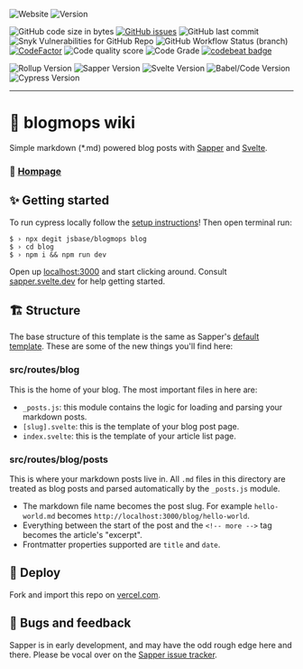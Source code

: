 ![Website](https://img.shields.io/website?down_color=%23e60a33&down_message=offline&up_color=%2315c11a&up_message=online&url=https%3A%2F%2Fimg.shields.io%2Fwebsite%2Fhttp%2Fblogmops.vercel.app.svg)
![Version](https://img.shields.io/github/package-json/v/jsbase/blogmops/master?color=violet&label=stable)

![GitHub code size in bytes](https://img.shields.io/github/languages/code-size/jsbase/blogmops?label=size)
[![GitHub issues](https://img.shields.io/github/issues/jsbase/blogmops)](https://github.com/jsbase/blogmops/issues)
![GitHub last commit](https://img.shields.io/github/last-commit/jsbase/blogmops)
![Snyk Vulnerabilities for GitHub Repo](https://img.shields.io/snyk/vulnerabilities/github/jsbase/blogmops)
![GitHub Workflow Status (branch)](https://img.shields.io/github/workflow/status/jsbase/blogmops/Test%20action%20runner/master?label=cypress)
[![CodeFactor](https://www.codefactor.io/repository/github/jsbase/blogmops/badge)](https://www.codefactor.io/repository/github/jsbase/blogmops)
![Code quality score](https://www.code-inspector.com/project/10870/score/svg)
![Code Grade](https://www.code-inspector.com/project/10870/status/svg)
[![codebeat badge](https://codebeat.co/badges/befa1955-92b8-4d1b-b35a-a25a4edc806f)](https://codebeat.co/projects/github-com-jsbase-blogmops-master)

![Rollup Version](https://img.shields.io/github/package-json/dependency-version/jsbase/blogmops/dev/rollup)
![Sapper Version](https://img.shields.io/github/package-json/dependency-version/jsbase/blogmops/dev/sapper)
![Svelte Version](https://img.shields.io/github/package-json/dependency-version/jsbase/blogmops/dev/svelte)
![Babel/Code Version](https://img.shields.io/github/package-json/dependency-version/jsbase/blogmops/dev/@babel/core)
![Cypress Version](https://img.shields.io/github/package-json/dependency-version/jsbase/blogmops/dev/cypress)

---

# 🧾 blogmops wiki

Simple markdown (*.md) powered blog posts with [Sapper](https://github.com/sveltejs/sapper) and [Svelte](https://github.com/sveltejs/svelte).

### 🧷 [Hompage](https://blogmops.vercel.app/)

## ✨ Getting started

To run cypress locally follow the [setup instructions](https://cypress.io)!
Then open terminal run:

```shell
$ › npx degit jsbase/blogmops blog
$ › cd blog
$ › npm i && npm run dev
```

Open up [localhost:3000](http://localhost:3000) and start clicking around.
Consult [sapper.svelte.dev](https://sapper.svelte.dev) for help getting started.


## 🏗 Structure

The base structure of this template is the same as Sapper's [default template](https://github.com/sveltejs/sapper-template/). These are some of the new things you'll find here:

### src/routes/blog

This is the home of your blog. The most important files in here are:

- `_posts.js`: this module contains the logic for loading and parsing your markdown posts.
- `[slug].svelte`: this is the template of your blog post page.
- `index.svelte`: this is the template of your article list page.

### src/routes/blog/posts

This is where your markdown posts live in. All `.md` files in this directory are treated as blog posts and parsed automatically by the `_posts.js` module.

- The markdown file name becomes the post slug. For example `hello-world.md` becomes `http://localhost:3000/blog/hello-world`.
- Everything between the start of the post and the `<!-- more -->` tag becomes the article's "excerpt".
- Frontmatter properties supported are `title` and `date`.


## 🚀 Deploy

Fork and import this repo on [vercel.com](https://www.vercel.com/).

## 🐛 Bugs and feedback

Sapper is in early development, and may have the odd rough edge here and there. Please be vocal over on the [Sapper issue tracker](https://github.com/sveltejs/sapper/issues).
